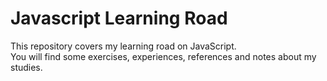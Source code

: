 # Javascript Learning Road

This repository covers my learning road on JavaScript.  
You will find some exercises, experiences, references and notes about my studies.
